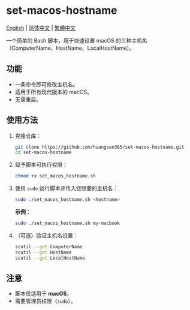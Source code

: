 # set-macos-hostname

[English](./README.md) | [简体中文](./README_ZH.md) | [繁體中文](./README_ZH_TW.md)

一个简单的 Bash 脚本，用于快速设置 macOS 的三种主机名（ComputerName、HostName、LocalHostName）。

## 功能

- 一条命令即可修改主机名。
- 适用于所有现代版本的 macOS。
- 无需重启。

## 使用方法

1. 克隆仓库：

    ```sh
    git clone https://github.com/huangsen365/set-macos-hostname.git
    cd set-macos-hostname
    ```

2. 赋予脚本可执行权限：

    ```sh
    chmod +x set_macos_hostname.sh
    ```

3. 使用 `sudo` 运行脚本并传入您想要的主机名：

    ```sh
    sudo ./set_macos_hostname.sh <hostname>
    ```

    **示例：**

    ```sh
    sudo ./set_macos_hostname.sh my-macbook
    ```

4. （可选）验证主机名设置：

    ```sh
    scutil --get ComputerName
    scutil --get HostName
    scutil --get LocalHostName
    ```

## 注意

- 脚本仅适用于 **macOS**。
- 需要管理员权限（`sudo`）。

